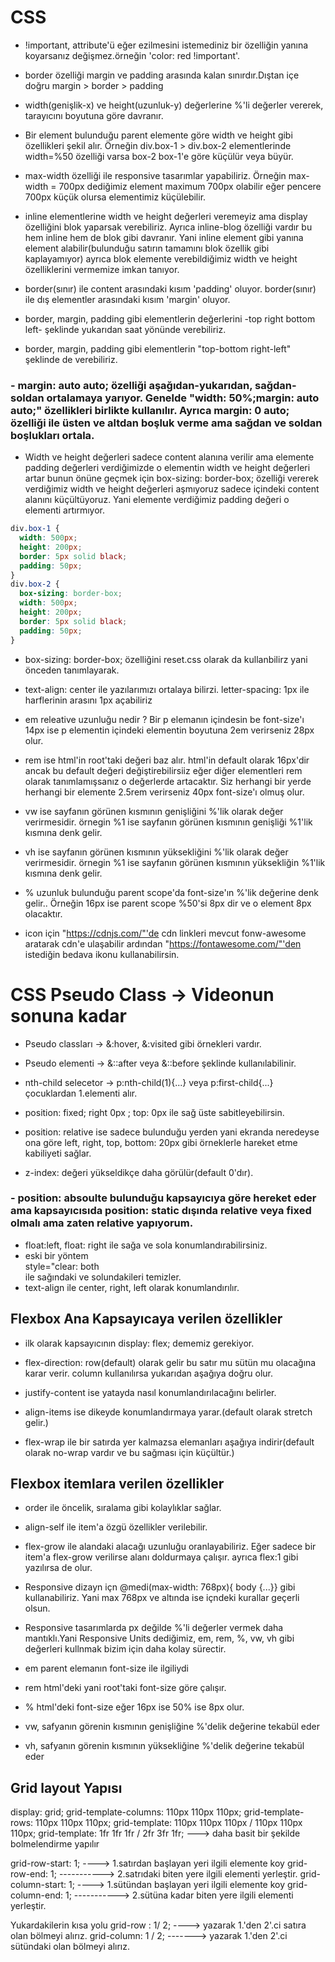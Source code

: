 # CSS

- !important, attribute'ü eğer ezilmesini istemediniz bir özelliğin yanına koyarsanız değişmez.örneğin 'color: red !important'.

- border özelliği margin ve padding arasında kalan sınırdır.Dıştan içe doğru margin > border > padding

- width(genişlik-x) ve height(uzunluk-y) değerlerine %'li değerler vererek, tarayıcını boyutuna göre davranır.

- Bir element bulunduğu parent elemente göre width ve height gibi özellikleri şekil alır. Örneğin div.box-1 > div.box-2 elementlerinde width=%50 özelliği varsa box-2 box-1'e göre küçülür veya büyür.

- max-width özelliği ile responsive tasarımlar yapabiliriz. Örneğin max-width = 700px dediğimiz element maximum 700px olabilir eğer pencere 700px küçük olursa elementimiz küçülebilir.

- inline elementlerine width ve height değerleri veremeyiz ama display özelliğini blok yaparsak verebiliriz. Ayrıca inline-blog özelliği vardır bu hem inline hem de blok gibi davranır. Yani inline element gibi yanına element alabilir(bulunduğu satırın tamamını blok özellik gibi kaplayamıyor) ayrıca blok elemente verebildiğimiz width ve height özelliklerini vermemize imkan tanıyor.

- border(sınır) ile content arasındaki kısım 'padding' oluyor. border(sınır) ile dış elementler arasındaki kısım 'margin' oluyor.

- border, margin, padding gibi elementlerin değerlerini -top right bottom left- şeklinde yukarıdan saat yönünde verebiliriz.

- border, margin, padding gibi elementlerin "top-bottom right-left" şeklinde de verebiliriz.

### - margin: auto auto; özelliği aşağıdan-yukarıdan, sağdan-soldan ortalamaya yarıyor. Genelde "width: 50%;margin: auto auto;" özellikleri birlikte kullanılır. Ayrıca margin: 0 auto; özelliği ile üsten ve altdan boşluk verme ama sağdan ve soldan boşlukları ortala.

- Width ve height değerleri sadece content alanına verilir ama elemente padding değerleri verdiğimizde o elementin width ve height değerleri artar bunun önüne geçmek için box-sizing: border-box; özelliği vererek verdiğimiz width ve height değerleri aşmıyoruz sadece içindeki content alanını küçültüyoruz. Yani elemente verdiğimiz padding değeri o elementi artırmıyor.

```css
div.box-1 {
  width: 500px;
  height: 200px;
  border: 5px solid black;
  padding: 50px;
}
div.box-2 {
  box-sizing: border-box;
  width: 500px;
  height: 200px;
  border: 5px solid black;
  padding: 50px;
}
```

- box-sizing: border-box; özelliğini reset.css olarak da kullanbilirz yani önceden tanımlayarak.

- text-align: center ile yazılarımızı ortalaya bilirzi. letter-spacing: 1px ile harflerinin arasını 1px açabiliriz

- em releative uzunluğu nedir ? Bir p elemanın içindesin be font-size'ı 14px ise p elementin içindeki elementin boyutuna 2em verirseniz 28px olur.

- rem ise html'in root'taki değeri baz alır. html'in default olarak 16px'dir ancak bu default değeri değiştirebilirsiiz eğer diğer elementleri rem olarak tanımlamışsanız o değerlerde artacaktır. Siz herhangi bir yerde herhangi bir elemente 2.5rem verirseniz 40px font-size'ı olmuş olur.

- vw ise sayfanın görünen kısmının genişliğini %'lik olarak değer verirmesidir. örnegin %1 ise sayfanın görünen kısmının genişliği %1'lik kısmına denk gelir.

- vh ise sayfanın görünen kısmının yüksekliğini %'lik olarak değer verirmesidir. örnegin %1 ise sayfanın görünen kısmının yüksekliğin %1'lik kısmına denk gelir.

- % uzunluk bulunduğu parent scope'da font-size'ın %'lik değerine denk gelir.. Örneğin 16px ise parent scope %50'si 8px dir ve o element 8px olacaktır.

- icon için "https://cdnjs.com/"'de cdn linkleri mevcut fonw-awesome aratarak cdn'e ulaşabilir ardından "https://fontawesome.com/"'den istediğin bedava ikonu kullanabilirsin.

# CSS Pseudo Class -> Videonun sonuna kadar

- Pseudo classları -> &:hover, &:visited gibi örnekleri vardır.
- Pseudo elementi -> &::after veya &::before şeklinde kullanılabilinir.

- nth-child selecetor -> p:nth-child(1){...} veya p:first-child{...} çocuklardan 1.elementi alır.

- position: fixed; right 0px ; top: 0px ile sağ üste sabitleyebilirsin.

- position: relative ise sadece bulunduğu yerden yani ekranda neredeyse ona göre left, right, top, bottom: 20px gibi örneklerle hareket etme kabiliyeti sağlar.

- z-index: değeri yükseldikçe daha görülür(default 0'dır).

### - position: absoulte bulunduğu kapsayıcıya göre hereket eder ama kapsayıcısıda position: static dışında relative veya fixed olmalı ama zaten relative yapıyorum.

- float:left, float: right ile sağa ve sola konumlandırabilirsiniz.
- eski bir yöntem <div> style="clear: both</div> ile sağındaki ve solundakileri temizler.
- text-align ile center, right, left olarak konumlandırılır.

## Flexbox Ana Kapsayıcaya verilen özellikler

- ilk olarak kapsayıcının display: flex; dememiz gerekiyor.

- flex-direction: row(default) olarak gelir bu satır mu sütün mu olacağına karar verir. column kullanılırsa yukarıdan aşağıya doğru olur.

- justify-content ise yatayda nasıl konumlandırılacağını belirler.

- align-items ise dikeyde konumlandırmaya yarar.(default olarak stretch gelir.)

- flex-wrap ile bir satırda yer kalmazsa elemanları aşağıya indirir(default olarak no-wrap vardır ve bu sağması için küçültür.)

## Flexbox itemlara verilen özellikler

- order ile öncelik, sıralama gibi kolaylıklar sağlar.

- align-self ile item'a özgü özellikler verilebilir.

- flex-grow ile alandaki alacağı uzunluğu oranlayabiliriz. Eğer sadece bir item'a flex-grow verilirse alanı doldurmaya çalışır. ayrıca flex:1 gibi yazılırsa de olur.

- Responsive dizayn içn @medi(max-width: 768px){ body {...}} gibi kullanabiliriz. Yani max 768px ve altında ise içndeki kurallar geçerli olsun.

- Responsive tasarımlarda px değilde %'li değerler vermek daha mantıklı.Yani Responsive Units dediğimiz, em, rem, %, vw, vh gibi değerleri kullnmak bizim için daha kolay sürectir.

- em parent elemanın font-size ile ilgiliydi
- rem html'deki yani root'taki font-size göre çalışır.
- % html'deki font-size eğer 16px ise 50% ise 8px olur.
- vw, safyanın görenin kısmının genişliğine %'delik değerine tekabül eder
- vh, safyanın görenin kısmının yüksekliğine %'delik değerine tekabül eder

## Grid layout Yapısı

display: grid;
grid-template-columns: 110px 110px 110px;
grid-template-rows: 110px 110px 110px;
grid-template: 110px 110px 110px / 110px 110px 110px;
grid-template: 1fr 1fr 1fr / 2fr 3fr 1fr;  ---> daha basit bir şekilde bolmelendirme yapılır

grid-row-start: 1;  ----> 1.satırdan başlayan yeri ilgili elemente koy
grid-row-end: 1; -----------> 2.satrıdaki biten yere ilgili elementi yerleştir.
grid-column-start: 1;  ----> 1.sütündan başlayan yeri ilgili elemente koy
grid-column-end: 1; -----------> 2.sütüna kadar biten yere ilgili elementi yerleştir.

Yukardakilerin kısa yolu
grid-row : 1/ 2; ----> yazarak 1.'den 2'.ci satıra olan bölmeyi alırız.
grid-column: 1 / 2; -------> yazarak 1.'den 2'.ci sütündaki  olan bölmeyi alırız.